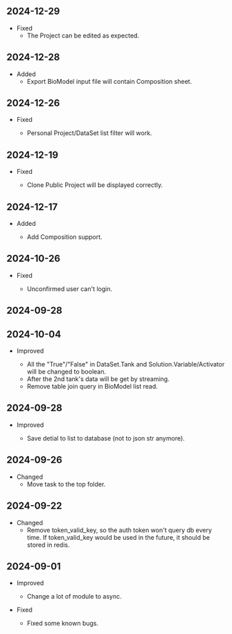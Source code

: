 <!-- # TODO
- plot inflow target and component
- table data request become section
- infinitie loading table data
- Finished the Uncertainty/Estimation plotting
- Private version can be shared
- Add task to simpo
- 延时获取 detail
-  -->

## 2024-12-29

- Fixed
  - The Project can be edited as expected.

## 2024-12-28

- Added
  - Export BioModel input file will contain Composition sheet.

## 2024-12-26

- Fixed

  - Personal Project/DataSet list filter will work.

## 2024-12-19

- Fixed

  - Clone Public Project will be displayed correctly.

## 2024-12-17

- Added

  - Add Composition support.

## 2024-10-26

- Fixed

  - Unconfirmed user can't login.

## 2024-09-28

## 2024-10-04

- Improved

  - All the "True"/"False" in DataSet.Tank and Solution.Variable/Activator will be changed to boolean.
  - After the 2nd tank's data will be get by streaming.
  - Remove table join query in BioModel list read.

## 2024-09-28

- Improved

  - Save detial to list to database (not to json str anymore).

## 2024-09-26

- Changed
  - Move task to the top folder.

## 2024-09-22

- Changed
  - Remove token_valid_key, so the auth token won't query db every time. If token_valid_key would be used in the future, it should be stored in redis.

## 2024-09-01

- Improved

  - Change a lot of module to async.

- Fixed
  - Fixed some known bugs.
